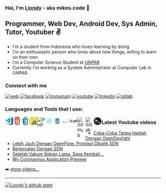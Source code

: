 ### Hai, I'm [Liondy][website] - aka mikes.code 👋

## Programmer, Web Dev, Android Dev, Sys Admin, Tutor, Youtuber ✌

- I'm a student from Indonesia who loves learning by doing
- I'm an enthusiastic person who loves about new things, willing to learn on their own
- I'm a Computer Science Student at [UNPAR](informatika.unpar.ac.id)
- Currently I'm working as a System Administrator at Computer Lab in UNPAR.

### Connect with me

[![web](https://user-images.githubusercontent.com/44316758/103537842-b100a500-4ec7-11eb-9752-5e65981c09eb.png)][website] [![facebook](https://user-images.githubusercontent.com/44316758/103538061-1c4a7700-4ec8-11eb-8b78-83752401ae0d.png)][facebook] [![instagram](https://user-images.githubusercontent.com/44316758/103537981-fb822180-4ec7-11eb-99c0-532abc19970c.png)][instagram] [![youtube](https://user-images.githubusercontent.com/44316758/103537988-ffae3f00-4ec7-11eb-99dd-c755073dab45.png)][youtube] [![linkedin](https://user-images.githubusercontent.com/44316758/103537983-fcb34e80-4ec7-11eb-841a-9ef68282fb63.png)][linkedin] [![gitlab](https://user-images.githubusercontent.com/44316758/103540006-9b8d7a00-4ecb-11eb-8a00-aded30331f14.png)][gitlab]

### Languages and Tools that I use:

<img align="left" alt="Visual Studio Code" width="26px" src="https://raw.githubusercontent.com/github/explore/80688e429a7d4ef2fca1e82350fe8e3517d3494d/topics/visual-studio-code/visual-studio-code.png" /> 
<img align="left" alt="HTML5" width="26px" src="https://raw.githubusercontent.com/github/explore/80688e429a7d4ef2fca1e82350fe8e3517d3494d/topics/html/html.png"/> 
<img align="left" alt="CSS3" width="26px" src="https://raw.githubusercontent.com/github/explore/80688e429a7d4ef2fca1e82350fe8e3517d3494d/topics/css/css.png" /> 
<img align="left" alt="JavaScript" width="26px" src="https://raw.githubusercontent.com/github/explore/80688e429a7d4ef2fca1e82350fe8e3517d3494d/topics/javascript/javascript.png" />
<img align="left" alt="PHP" width="26px" src="https://raw.githubusercontent.com/rhoit/mode-icons/dump/icons/php.png" /> 
<img align="left" alt="React" width="26px" src="https://raw.githubusercontent.com/github/explore/80688e429a7d4ef2fca1e82350fe8e3517d3494d/topics/react/react.png" /> 
<img align="left" alt="SQL" width="26px" src="https://raw.githubusercontent.com/github/explore/80688e429a7d4ef2fca1e82350fe8e3517d3494d/topics/sql/sql.png" /> 
<img align="left" alt="MySQL" width="26px" src="https://raw.githubusercontent.com/github/explore/80688e429a7d4ef2fca1e82350fe8e3517d3494d/topics/mysql/mysql.png" /> 
<img align="left" alt="Git" width="26px" src="https://raw.githubusercontent.com/github/explore/80688e429a7d4ef2fca1e82350fe8e3517d3494d/topics/git/git.png" /> 
<img align="left" alt="GitHub" width="26px" src="https://user-images.githubusercontent.com/44316758/103539998-98928980-4ecb-11eb-841f-649273731de0.png" /> 
<img align="left" alt="Gitlab" width="26px" src="https://user-images.githubusercontent.com/44316758/103540006-9b8d7a00-4ecb-11eb-8a00-aded30331f14.png" /> 
<img align="left" alt="Terminal" width="26px" src="https://raw.githubusercontent.com/github/explore/80688e429a7d4ef2fca1e82350fe8e3517d3494d/topics/terminal/terminal.png" />

### Latest Youtube videos

<!-- YOUTUBE:START -->
- [Coba-Coba Tanpa Hadiah Dengan OpenDaylight](https://www.youtube.com/watch?v=c1Hi_AE5F-o)
- [Lebih Jauh Dengan OpenFlow: Protokol Dibalik SDN](https://www.youtube.com/watch?v=yiTKuyBzmOk)
- [Berkenalan Dengan SDN](https://www.youtube.com/watch?v=epTp7De0H-U)
- [Setelah Vakum Sekian Lama, Saya Kembali...](https://www.youtube.com/watch?v=d_peSuFv42I)
- [My Coronavirus Application Preview](https://www.youtube.com/watch?v=-wmsyfGUsRQ)
<!-- YOUTUBE:END -->

➡️ [more videos...][youtube]

---

[![Liondy's github stats](https://github-readme-stats.vercel.app/api?username=liondy&count_private=true&show_icons=true&theme=radical)](https://github.com/liondy/github-readme-stats)

[website]: https://liondy.com
[facebook]: https://www.facebook.com/michaelliondy/
[instagram]: https://www.instagram.com/michaelliondy/
[youtube]: https://www.youtube.com/channel/UCRjDIzak7mYhLlxLZpkDqOQ
[linkedin]: https://www.linkedin.com/in/michael-liondy/
[gitlab]: https://gitlab.com/liondy/
